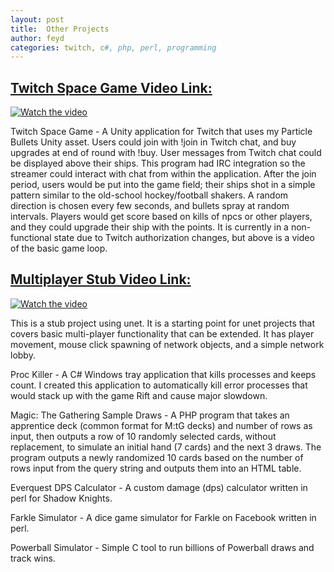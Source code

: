 ```yaml
---
layout: post
title:  Other Projects
author: feyd
categories: twitch, c#, php, perl, programming
---
```


## [Twitch Space Game Video Link:](https://youtu.be/E5b7X1H8G0Q)

[![Watch the video](https://img.youtube.com/vi/E5b7X1H8G0Q/hqdefault.jpg)](https://youtu.be/E5b7X1H8G0Q)

<p />

Twitch Space Game - A Unity application for Twitch that uses my Particle Bullets Unity asset.  Users could join with !join in Twitch chat, and buy upgrades at end of round with !buy.  User messages from Twitch chat could be displayed above their ships.  This program had IRC integration so the streamer could interact with chat from within the application.  After the join period, users would be put into the game field; their ships shot in a simple pattern similar to the old-school hockey/football shakers.  A random direction is chosen every few seconds, and bullets spray at random intervals.  Players would get score based on kills of npcs or other players, and they could upgrade their ship with the points.  It is currently in a non-functional state due to Twitch authorization changes, but above is a video of the basic game loop.

## [Multiplayer Stub Video Link:](https://youtu.be/c77-KKiy7d8)

[![Watch the video](https://img.youtube.com/vi/c77-KKiy7d8/hqdefault.jpg)](https://youtu.be/c77-KKiy7d8)

This is a stub project using unet.  It is a starting point for unet projects that covers basic multi-player functionality that can be extended.  It has player movement, mouse click spawning of network objects, and a simple network lobby.

Proc Killer - A C# Windows tray application that kills processes and keeps count.  I created this application to automatically kill error processes that would stack up with the game Rift and cause major slowdown.

Magic: The Gathering Sample Draws - A PHP program that takes an apprentice deck (common format for M:tG decks) and number of rows as input, then outputs a row of 10 randomly selected cards, without replacement, to simulate an initial hand (7 cards) and the next 3 draws.  The program outputs a newly randomized 10 cards based on the number of rows input from the query string and outputs them into an HTML table.

Everquest DPS Calculator - A custom damage (dps) calculator written in perl for Shadow Knights.

Farkle Simulator - A dice game simulator for Farkle on Facebook written in perl.

Powerball Simulator - Simple C tool to run billions of Powerball draws and track wins.

